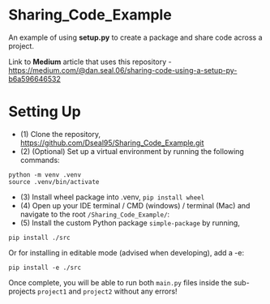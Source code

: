 # Sharing_Code_Example
An example of using **setup.py** to create a package and share code across a project.

Link to **Medium** article that uses this repository - https://medium.com/@dan.seal.06/sharing-code-using-a-setup-py-b6a596646532

# Setting Up

- (1) Clone the repository, https://github.com/Dseal95/Sharing_Code_Example.git
- (2) (Optional) Set up a virtual environment by running the following commands:

```
python -m venv .venv
source .venv/bin/activate
```

- (3) Install wheel package into .venv, `pip install wheel`
- (4) Open up your IDE terminal  / CMD (windows) / terminal (Mac) and navigate to the root `/Sharing_Code_Example/`:
- (5) Install the custom Python package `simple-package` by running,

```
pip install ./src
```

Or for installing in editable mode (advised when developing), add a -e: 

```
pip install -e ./src
```


Once complete, you will be able to run both `main.py` files inside the sub-projects `project1` and `project2` without any errors! 
